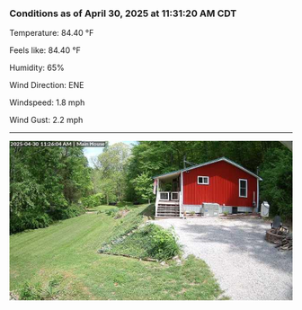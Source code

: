 ### Conditions as of April 30, 2025 at 11:31:20 AM CDT 

Temperature: 84.40 &deg;F

Feels like: 84.40 &deg;F

Humidity: 65%

Wind Direction: ENE

Windspeed: 1.8 mph

Wind Gust: 2.2 mph

---

<img src="./images/latest.jpeg"/>

